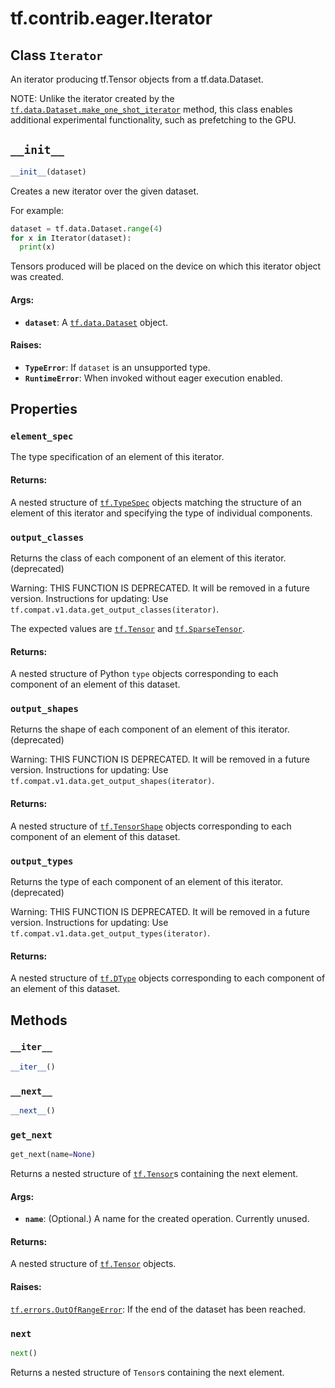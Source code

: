 <div itemscope itemtype="http://developers.google.com/ReferenceObject">
<meta itemprop="name" content="tf.contrib.eager.Iterator" />
<meta itemprop="path" content="Stable" />
<meta itemprop="property" content="element_spec"/>
<meta itemprop="property" content="output_classes"/>
<meta itemprop="property" content="output_shapes"/>
<meta itemprop="property" content="output_types"/>
<meta itemprop="property" content="__init__"/>
<meta itemprop="property" content="__iter__"/>
<meta itemprop="property" content="__next__"/>
<meta itemprop="property" content="get_next"/>
<meta itemprop="property" content="next"/>
</div>

# tf.contrib.eager.Iterator

## Class `Iterator`



An iterator producing tf.Tensor objects from a tf.data.Dataset.

NOTE: Unlike the iterator created by the
<a href="../../../tf/data/Dataset.md#make_one_shot_iterator"><code>tf.data.Dataset.make_one_shot_iterator</code></a> method, this class enables
additional experimental functionality, such as prefetching to the GPU.

<h2 id="__init__"><code>__init__</code></h2>

``` python
__init__(dataset)
```

Creates a new iterator over the given dataset.

For example:
```python
dataset = tf.data.Dataset.range(4)
for x in Iterator(dataset):
  print(x)
```

Tensors produced will be placed on the device on which this iterator object
was created.

#### Args:

* <b>`dataset`</b>: A <a href="../../../tf/data/Dataset.md"><code>tf.data.Dataset</code></a> object.


#### Raises:

* <b>`TypeError`</b>: If `dataset` is an unsupported type.
* <b>`RuntimeError`</b>: When invoked without eager execution enabled.



## Properties

<h3 id="element_spec"><code>element_spec</code></h3>

The type specification of an element of this iterator.

#### Returns:

A nested structure of <a href="../../../tf/TypeSpec.md"><code>tf.TypeSpec</code></a> objects matching the structure of an
element of this iterator and specifying the type of individual components.

<h3 id="output_classes"><code>output_classes</code></h3>

Returns the class of each component of an element of this iterator. (deprecated)

Warning: THIS FUNCTION IS DEPRECATED. It will be removed in a future version.
Instructions for updating:
Use `tf.compat.v1.data.get_output_classes(iterator)`.

The expected values are <a href="../../../tf/Tensor.md"><code>tf.Tensor</code></a> and <a href="../../../tf/sparse/SparseTensor.md"><code>tf.SparseTensor</code></a>.

#### Returns:

A nested structure of Python `type` objects corresponding to each
component of an element of this dataset.

<h3 id="output_shapes"><code>output_shapes</code></h3>

Returns the shape of each component of an element of this iterator. (deprecated)

Warning: THIS FUNCTION IS DEPRECATED. It will be removed in a future version.
Instructions for updating:
Use `tf.compat.v1.data.get_output_shapes(iterator)`.

#### Returns:

A nested structure of <a href="../../../tf/TensorShape.md"><code>tf.TensorShape</code></a> objects corresponding to each
component of an element of this dataset.

<h3 id="output_types"><code>output_types</code></h3>

Returns the type of each component of an element of this iterator. (deprecated)

Warning: THIS FUNCTION IS DEPRECATED. It will be removed in a future version.
Instructions for updating:
Use `tf.compat.v1.data.get_output_types(iterator)`.

#### Returns:

A nested structure of <a href="../../../tf/dtypes/DType.md"><code>tf.DType</code></a> objects corresponding to each component
of an element of this dataset.



## Methods

<h3 id="__iter__"><code>__iter__</code></h3>

``` python
__iter__()
```



<h3 id="__next__"><code>__next__</code></h3>

``` python
__next__()
```



<h3 id="get_next"><code>get_next</code></h3>

``` python
get_next(name=None)
```

Returns a nested structure of <a href="../../../tf/Tensor.md"><code>tf.Tensor</code></a>s containing the next element.

#### Args:

* <b>`name`</b>: (Optional.) A name for the created operation. Currently unused.


#### Returns:

A nested structure of <a href="../../../tf/Tensor.md"><code>tf.Tensor</code></a> objects.


#### Raises:

<a href="../../../tf/errors/OutOfRangeError.md"><code>tf.errors.OutOfRangeError</code></a>: If the end of the dataset has been reached.

<h3 id="next"><code>next</code></h3>

``` python
next()
```

Returns a nested structure of `Tensor`s containing the next element.



